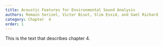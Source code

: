 ```yaml
---
title: Acoustic Features for Environmental Sound Analysis
authors: Romain Serizel, Victor Bisot, Slim Essid, and Gael Richard
category: Chapter  4
order: 1
---
```


This is the text that describes chapter 4.

